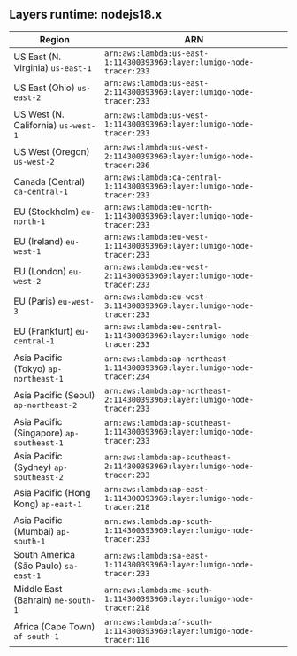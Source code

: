 Layers runtime: nodejs18.x
----
| Region | ARN |
| --- | --- |
|US East (N. Virginia)  `us-east-1`|`arn:aws:lambda:us-east-1:114300393969:layer:lumigo-node-tracer:233`|
|US East (Ohio)  `us-east-2`|`arn:aws:lambda:us-east-2:114300393969:layer:lumigo-node-tracer:233`|
|US West (N. California)  `us-west-1`|`arn:aws:lambda:us-west-1:114300393969:layer:lumigo-node-tracer:233`|
|US West (Oregon)  `us-west-2`|`arn:aws:lambda:us-west-2:114300393969:layer:lumigo-node-tracer:236`|
|Canada (Central)  `ca-central-1`|`arn:aws:lambda:ca-central-1:114300393969:layer:lumigo-node-tracer:233`|
|EU (Stockholm)  `eu-north-1`|`arn:aws:lambda:eu-north-1:114300393969:layer:lumigo-node-tracer:233`|
|EU (Ireland)  `eu-west-1`|`arn:aws:lambda:eu-west-1:114300393969:layer:lumigo-node-tracer:233`|
|EU (London)  `eu-west-2`|`arn:aws:lambda:eu-west-2:114300393969:layer:lumigo-node-tracer:233`|
|EU (Paris)  `eu-west-3`|`arn:aws:lambda:eu-west-3:114300393969:layer:lumigo-node-tracer:233`|
|EU (Frankfurt)  `eu-central-1`|`arn:aws:lambda:eu-central-1:114300393969:layer:lumigo-node-tracer:233`|
|Asia Pacific (Tokyo)  `ap-northeast-1`|`arn:aws:lambda:ap-northeast-1:114300393969:layer:lumigo-node-tracer:234`|
|Asia Pacific (Seoul)  `ap-northeast-2`|`arn:aws:lambda:ap-northeast-2:114300393969:layer:lumigo-node-tracer:233`|
|Asia Pacific (Singapore)  `ap-southeast-1`|`arn:aws:lambda:ap-southeast-1:114300393969:layer:lumigo-node-tracer:233`|
|Asia Pacific (Sydney)  `ap-southeast-2`|`arn:aws:lambda:ap-southeast-2:114300393969:layer:lumigo-node-tracer:233`|
|Asia Pacific (Hong Kong)  `ap-east-1`|`arn:aws:lambda:ap-east-1:114300393969:layer:lumigo-node-tracer:218`|
|Asia Pacific (Mumbai)  `ap-south-1`|`arn:aws:lambda:ap-south-1:114300393969:layer:lumigo-node-tracer:233`|
|South America (São Paulo)  `sa-east-1`|`arn:aws:lambda:sa-east-1:114300393969:layer:lumigo-node-tracer:233`|
|Middle East (Bahrain)  `me-south-1`|`arn:aws:lambda:me-south-1:114300393969:layer:lumigo-node-tracer:218`|
|Africa (Cape Town)  `af-south-1`|`arn:aws:lambda:af-south-1:114300393969:layer:lumigo-node-tracer:110`|
